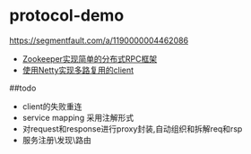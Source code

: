 # protocol-demo
https://segmentfault.com/a/1190000004462086
- [Zookeeper实现简单的分布式RPC框架](http://wujiu.iteye.com/blog/2207769)
- [使用Netty实现多路复用的client](http://my.oschina.net/u/719192/blog/268682)

##todo
- client的失败重连
- service mapping 采用注解形式
- 对request和response进行proxy封装,自动组织和拆解req和rsp
- 服务注册\发现\路由

